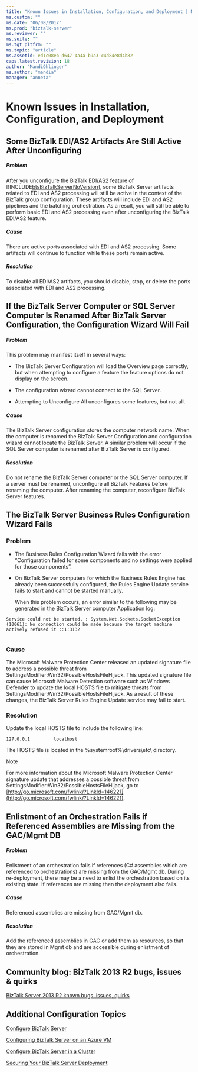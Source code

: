```yaml
---
title: "Known Issues in Installation, Configuration, and Deployment | Microsoft Docs"
ms.custom: ""
ms.date: "06/08/2017"
ms.prod: "biztalk-server"
ms.reviewer: ""
ms.suite: ""
ms.tgt_pltfrm: ""
ms.topic: "article"
ms.assetid: ed1c08eb-d647-4a4a-b9a3-c4d84e8d4b82
caps.latest.revision: 18
author: "MandiOhlinger"
ms.author: "mandia"
manager: "anneta"
---
```

# Known Issues in Installation, Configuration, and Deployment
## Some BizTalk EDI/AS2 Artifacts Are Still Active After Unconfiguring  
  
##### Problem  
 After you unconfigure the BizTalk EDI/AS2 feature of [!INCLUDE[btsBizTalkServerNoVersion](../includes/btsbiztalkservernoversion-md.md)], some BizTalk Server artifacts related to EDI and AS2 processing will still be active in the context of the BizTalk group configuration. These artifacts will include EDI and AS2 pipelines and the batching orchestration. As a result, you will still be able to perform basic EDI and AS2 processing even after unconfiguring the BizTalk EDI/AS2 feature.  
  
##### Cause  
 There are active ports associated with EDI and AS2 processing. Some artifacts will continue to function while these ports remain active.  
  
##### Resolution  
 To disable all EDI/AS2 artifacts, you should disable, stop, or delete the ports associated with EDI and AS2 processing.  
  
## If the BizTalk Server Computer or SQL Server Computer Is Renamed After BizTalk Server Configuration, the Configuration Wizard Will Fail  
  
##### Problem  
 This problem may manifest itself in several ways:  
  
-   The BizTalk Server Configuration will load the Overview page correctly, but when attempting to configure a feature the feature options do not display on the screen.  
  
-   The configuration wizard cannot connect to the SQL Server.  
  
-   Attempting to Unconfigure All unconfigures some features, but not all.  
  
##### Cause  
 The BizTalk Server configuration stores the computer network name. When the computer is renamed the BizTalk Server Configuration and configuration wizard cannot locate the BizTalk Server. A similar problem will occur if the SQL Server computer is renamed after BizTalk Server is configured.  
  
##### Resolution  
 Do not rename the BizTalk Server computer or the SQL Server computer. If a server must be renamed, unconfigure all BizTalk Features before renaming the computer. After renaming the computer, reconfigure BizTalk Server features.  
  
## The BizTalk Server Business Rules Configuration Wizard Fails  
  
### Problem  
  
- The Business Rules Configuration Wizard fails with the error “Configuration failed for some components and no settings were applied for those components”.  
  
- On BizTalk Server computers for which the Business Rules Engine has already been successfully configured, the Rules Engine Update service fails to start and cannot be started manually.  
  
  When this problem occurs, an error similar to the following may be generated in the BizTalk Server computer Application log:  
  
```  
Service could not be started. : System.Net.Sockets.SocketException (10061): No connection could be made because the target machine actively refused it ::1:3132  
  
```  
  
### Cause  
 The Microsoft Malware Protection Center released an updated signature file to address a possible threat from SettingsModifier:Win32/PossibleHostsFileHijack. This updated signature file can cause Microsoft Malware Detection software such as Windows Defender to update the local HOSTS file to mitigate threats from SettingsModifier:Win32/PossibleHostsFileHijack. As a result of these changes, the BizTalk Server Rules Engine Update service may fail to start.  
  
### Resolution  
 Update the local HOSTS file to include the following line:  
  
```  
127.0.0.1         localhost  
```  
  
 The HOSTS file is located in the %systemroot%\drivers\etc\ directory.  
  
> [!NOTE]
>  For more information about the Microsoft Malware Protection Center signature update that addresses a possible threat from SettingsModifier:Win32/PossibleHostsFileHijack, go to [http://go.microsoft.com/fwlink/?LinkId=146221](http://go.microsoft.com/fwlink/?LinkId=146221).  
  
## Enlistment of an Orchestration Fails if Referenced Assemblies are Missing from the GAC/Mgmt DB  
  
##### Problem  
 Enlistment of an orchestration fails if references (C# assemblies which are referenced to orchestrations) are missing from the GAC/Mgmt db. During re-deployment, there may be a need to enlist the orchestration based on its existing state. If references are missing then the deployment also fails.  
  
##### Cause  
 Referenced assemblies are missing from GAC/Mgmt db.  
  
##### Resolution  
 Add the referenced assemblies in GAC or add them as resources, so that they are stored in Mgmt db and are accessible during enlistment of orchestration.  

## Community blog: BizTalk 2013 R2 bugs, issues & quirks

[BizTalk Server 2013 R2 known bugs, issues, quirks](https://cdijkgraaf.wordpress.com/2016/08/12/biztalk-2013-r2-known-bugs-issues-quirks/)
  
## Additional Configuration Topics  
  
 [Configure BizTalk Server](../install-and-config-guides/configure-biztalk-server.md)  
  
 [Configuring BizTalk Server on an Azure VM](http://msdn.microsoft.com/library/azure/jj248689.aspx)  
  
  [Configure BizTalk Server in a Cluster](../install-and-config-guides/configure-biztalk-server-in-a-cluster.md)
  
 [Securing Your BizTalk Server Deployment](../install-and-config-guides/securing-your-biztalk-server-deployment.md)  
  